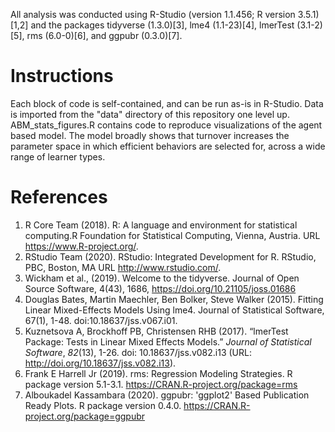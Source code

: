 All analysis was conducted using R-Studio (version 1.1.456; R version 3.5.1)[1,2] and the packages tidyverse (1.3.0)[3], lme4 (1.1-23)[4], lmerTest (3.1-2)[5], rms (6.0-0)[6], and ggpubr (0.3.0)[7].

# Instructions
Each block of code is self-contained, and can be run as-is in R-Studio. Data is imported from the "data" directory of this repository one level up. ABM_stats_figures.R contains code to reproduce visualizations of the agent based model. The model broadly shows that turnover increases the parameter space in which efficient behaviors are selected for, across a wide range of learner types.

# References
1. R Core Team (2018). R: A language and environment for statistical computing.R Foundation for Statistical Computing, Vienna, Austria. URL https://www.R-project.org/.
2. RStudio Team (2020). RStudio: Integrated Development for R. RStudio, PBC, Boston, MA URL http://www.rstudio.com/.
3. Wickham et al., (2019). Welcome to the tidyverse. Journal of Open Source Software, 4(43), 1686, https://doi.org/10.21105/joss.01686
4. Douglas Bates, Martin Maechler, Ben Bolker, Steve Walker (2015). Fitting Linear Mixed-Effects Models Using lme4. Journal of Statistical Software, 67(1), 1-48. doi:10.18637/jss.v067.i01.
5. Kuznetsova A, Brockhoff PB, Christensen RHB (2017). “lmerTest Package: Tests in Linear Mixed Effects Models.” _Journal of Statistical Software_, *82*(13), 1-26. doi: 10.18637/jss.v082.i13 (URL: http://doi.org/10.18637/jss.v082.i13).
6. Frank E Harrell Jr (2019). rms: Regression Modeling Strategies. R package version 5.1-3.1. https://CRAN.R-project.org/package=rms
7. Alboukadel Kassambara (2020). ggpubr: 'ggplot2' Based Publication Ready Plots. R package version 0.4.0. https://CRAN.R-project.org/package=ggpubr
